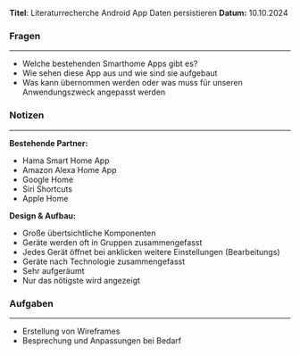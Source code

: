 **Titel**: Literaturrecherche Android App Daten persistieren
**Datum:** 10.10.2024
### Fragen
---
- Welche bestehenden Smarthome Apps gibt es? 
- Wie sehen diese App aus und wie sind sie aufgebaut
- Was kann übernommen werden oder was muss für unseren Anwendungszweck angepasst werden

### Notizen
___
**Bestehende Partner:**
- Hama Smart Home App
- Amazon Alexa Home App
- Google Home
- Siri Shortcuts
- Apple Home

**Design & Aufbau:**
- Große übertsichtliche Komponenten 
- Geräte werden oft in Gruppen zusammengefasst
- Jedes Gerät öffnet bei anklicken weitere Einstellungen (Bearbeitungs) 
- Geräte nach Technologie zusammengefasst
- Sehr aufgeräumt
- Nur das nötigste wird angezeigt

### Aufgaben
___
- Erstellung von Wireframes 
- Besprechung und Anpassungen bei Bedarf
